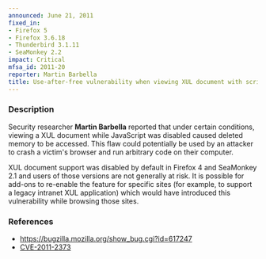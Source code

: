 ```yaml
---
announced: June 21, 2011
fixed_in:
- Firefox 5
- Firefox 3.6.18
- Thunderbird 3.1.11
- SeaMonkey 2.2
impact: Critical
mfsa_id: 2011-20
reporter: Martin Barbella
title: Use-after-free vulnerability when viewing XUL document with script disabled
---
```


<h3>Description</h3>

<p>Security researcher <strong>Martin Barbella</strong> reported that
under certain conditions, viewing a XUL document while JavaScript was
disabled caused deleted memory to be accessed.  This flaw could
potentially be used by an attacker to crash a victim's browser and run
arbitrary code on their computer.</p>

<p class="note">XUL document support was disabled by default in
Firefox 4 and SeaMonkey 2.1 and users of those versions are not generally
at risk. It is possible for add-ons to re-enable the feature for specific
sites (for example, to support a legacy intranet XUL application) which would
have introduced this vulnerability while browsing those sites.</p>

<h3>References</h3>

<ul>
  <li><a href="https://bugzilla.mozilla.org/show_bug.cgi?id=617247">https://bugzilla.mozilla.org/show_bug.cgi?id=617247</a></li>
  <li><a class="ex-ref" href="http://cve.mitre.org/cgi-bin/cvename.cgi?name=CVE-2011-2373">CVE-2011-2373</a></li>
</ul>



